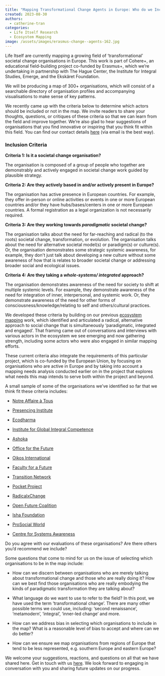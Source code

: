 ```yaml
---
title: "Mapping Transformational Change Agents in Europe: Who do we Include?"
created: 2023-08-30
authors: 
  - catherine-tran
categories: 
  - Life Itself Research
  - Ecosystem Mapping
image: /assets/images/erasmus-change--agents-162.jpg
---
```


Life Itself are currently mapping a growing field of ‘transformational’ societal change organisations in Europe. This work is part of Cohere+, an educational field-building project co-funded by Erasmus+, which we’re undertaking in partnership with The Hague Center, the Institute for Integral Studies, Emerge, and the Ekskäret Foundation.

We will be producing a map of 300+ organisations, which will consist of a searchable directory of organisation profiles and accompanying visualisations to make sense of key patterns.

We recently came up with the criteria below to determine which actors should be included or not in the map. We invite readers to share your thoughts, questions, or critiques of these criteria so that we can learn from the field and improve together. We’re also glad to hear suggestions of organisations that you find innovative or inspiring that you think fit within this field. You can find our contact details [here](https://lifeitself.org/contact) (via email is the best way).

### Inclusion Criteria 

**Criteria 1: Is it a societal change organisation?**

The organisation is composed of a group of people who together are demonstrably and actively engaged in societal change work guided by plausible strategy. 

**Criteria 2: Are they actively based in and/or actively present in Europe?**

The organisation has active presence in European countries. For example, they offer in-person or online activities or events in one or more European countries and/or they have hubs/bases/centers in one or more European countries. A formal registration as a legal organization is not necessarily required. 

**Criteria 3: Are they working towards *paradigmatic* societal change?**

The organisation talks about the need for far-reaching and radical (to the roots) societal change, transformation, or  evolution. The organisation talks about the need for alternative societal model(s) or paradigm(s) or culture(s). Or,  the organisation demonstrates some strategic systemic awareness, for example, they don't just talk about developing a new culture without some awareness of how that is relates to broader societal change or addressing broader social and ecological issues. 

**Criteria 4: Are they taking a *whole-systems/ integrated* approach?**

The organisation demonstrates awareness of the need for society to shift at multiple systemic levels. For example, they demonstrate awareness of the need for integration of inner, interpersonal, and systemic work. Or, they demonstrate awareness of the need for other forms of consciousness/knowledge/relating to self and others/cultural practices.

We developed these criteria by building on our previous [ecosystem mapping](https://lifeitself.org/ecosystem) work, which identified and articulated a radical, alternative approach to social change that is simultaneously ‘paradigmatic, integrated and engaged’. That framing came out of conversations and interviews with various actors in the ecosystem we see emerging and now gathering strength, including some actors who were also engaged in similar mapping efforts. 

These current criteria also integrate the requirements of this particular project, which is co-funded by the European Union, by focusing on organisations who are active in Europe and by taking into account a mapping needs analysis conducted earlier on in the project that explores what needs this map intends to serve both within the project and beyond. 

A small sample of some of the organisations we’ve identified so far that we think fit these criteria includes: 

- [Notre Affaire à Tous](https://notreaffaireatous.org/)
    
- [Presencing Institute](https://presencinginstitute.org/)
    
- [Ecodharma](https://www.ecodharma.com/)
    
- [Institute for Global Integral Competence](https://www.ifgic.org/)
    
- [Ashoka](https://www.ashoka.org/en-us)
    
- [Office for the Future](https://www.officeforthefuture.com/en)
    
- [Oikos International](https://oikos-international.org/)
    
- [Faculty for a Future](https://facultyforafuture.org/)
    
- [Transition Network](https://transitionnetwork.org/)
    
- [Pocket Project](https://pocketproject.org/)
    
- [RadicalxChange](https://www.radicalxchange.org/)
    
- [Open Future Coalition](https://www.openfuturecoalition.org/)
    
- [Isha Foundation](https://www.ishafoundation.org)
    
- [ProSocial World](https://www.prosocial.world/)
    
- [Centre for Systems Awareness](https://systemsawareness.org/)
    

Do you agree with our evaluations of these organisations? Are there others you’d recommend we include? 

Some questions that come to mind for us on the issue of selecting which organisations to be in the map include:

- How can we discern between organisations who are merely talking about transformational change and those who are really doing it? How can we best find those organisations who are really embodying the kinds of paradigmatic transformation they are talking about?
    
- What language do we want to use to refer to the field? In this post, we have used the term ‘transformational change’. There are many other possible terms we could use, including: ‘second renaissance’, ‘metamodern’, ‘integral’, ‘inner-led change’ and more. 
    
- How can we address bias in selecting which organisations to include in the map? What is a reasonable level of bias to accept and where can we do better?
    
- How can we ensure we map organisations from regions of Europe that tend to be less represented, e.g. southern Europe and eastern Europe?
    

We welcome your suggestions, reactions, and questions on all that we have shared here. Get in touch with us [here](https://lifeitself.org/contact). We look forward to engaging in conversation with you and sharing future updates on our progress.

